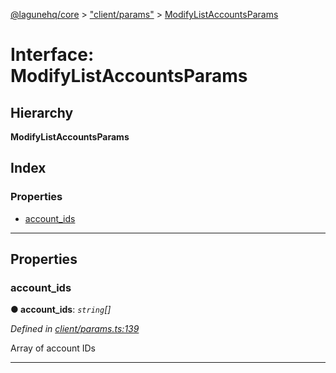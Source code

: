 [@lagunehq/core](../README.md) > ["client/params"](../modules/_client_params_.md) > [ModifyListAccountsParams](../interfaces/_client_params_.modifylistaccountsparams.md)

# Interface: ModifyListAccountsParams

## Hierarchy

**ModifyListAccountsParams**

## Index

### Properties

* [account_ids](_client_params_.modifylistaccountsparams.md#account_ids)

---

## Properties

<a id="account_ids"></a>

###  account_ids

**● account_ids**: *`string`[]*

*Defined in [client/params.ts:139](https://github.com/lagunehq/core/blob/9f0a933/src/client/params.ts#L139)*

Array of account IDs

___

